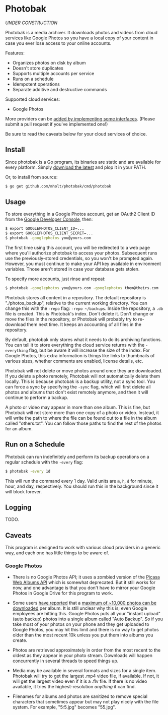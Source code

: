 Photobak
========

*UNDER CONSTRUCTION*

Photobak is a media archiver. It downloads photos and videos from cloud services like Google Photos so you have a local copy of your content in case you ever lose access to your online accounts.

Features:

- Organizes photos on disk by album
- Doesn't store duplicates
- Supports multiple accounts per service
- Runs on a schedule
- Idempotent operations
- Separate additive and destructive commands

Supported cloud services:

- Google Photos

More providers can be [added by implementing some interfaces](https://github.com/mholt/photobak/wiki/Writing-a-Cloud-Provider-Client). (Please submit a pull request if you've implemented one!)

Be sure to read the caveats below for your cloud services of choice.

## Install

Since photobak is a Go program, its binaries are static and are available for every platform. Simply [download the latest](https://github.com/mholt/photobak/releases/latest) and plop it in your PATH.

Or, to install from source:

```bash
$ go get github.com/mholt/photobak/cmd/photobak
```

## Usage

To store everything in a Google Photos account, get an OAuth2 Client ID from the [Google Developer Console](https://console.developers.google.com), then:

```bash
$ export GOOGLEPHOTOS_CLIENT_ID=...
$ export GOOGLEPHOTOS_CLIENT_SECRET=...
$ photobak -googlephotos you@yours.com
```

The first time using this account, you will be redirected to a web page where you'll authorize photobak to access your photos. Subsequent runs use the previously-stored credentials, so you won't be prompted again. However, you must continue to make your API key available in environment variables. Those aren't stored in case your database gets stolen.

To specify more accounts, just rinse and repeat:

```bash
$ photobak -googlephotos you@yours.com -googlephotos them@theirs.com
```

Photobak stores all content in a repository. The default repository is "./photos_backup", relative to the current working directory. You can change this with the `-repo` flag: `-repo ~/backups`. Inside the repository, a `.db` file is created. This is Photobak's index. Don't delete it. Don't change or move the files in the repository, or Photobak will probably try to re-download them next time. It keeps an accounting of all files in the repository.

By default, photobak only stores what it needs to do its archiving functions. You can tell it to store everything the cloud service returns with the `-everything` flag, but be aware it will increase the size of the index. For Google Photos, this extra information is things like links to thumbnails of various sizes, whether comments are enabled, license details, etc.

Photobak will not delete or move photos around once they are downloaded. If you delete a photo remotely, Photobak will not automatically delete them locally. This is because photobak is a backup utility, not a sync tool. You can force a sync by specifying the `-sync` flag, which will first delete all photos and albums that don't exist remotely anymore, and then it will continue to perform a backup.

A photo or video may appear in more than one album. This is fine, but Photobak will not store more than one copy of a photo or video. Instead, it will write the path to where the file can be found out to a file in the album called "others.txt". You can follow those paths to find the rest of the photos for an album.

## Run on a Schedule

Photobak can run indefinitely and perform its backup operations on a regular schedule with the `-every` flag:

```bash
$ photobak -every 1d
```

This will run the command every 1 day. Valid units are `m`, `h`, `d` for minute, hour, and day, respectively. You should run this in the background since it will block forever.

## Logging

TODO.

## Caveats

This program is designed to work with various cloud providers in a generic way, and each one has little things to be aware of.

### Google Photos

- There is no Google Photos API; it uses a zombied version of the [Picasa Web Albums API](https://developers.google.com/picasa-web/docs/2.0/developers_guide_protocol) which is somewhat deprecated. But it still works for now, and one advantage is that you don't have to mirror your Google Photos in Google Drive for this program to work.

- Some users [have reported](https://code.google.com/p/gdata-issues/issues/detail?id=7004) that a [maximum of ~10,000 photos can be downloaded](https://github.com/camlistore/camlistore/issues/874) per album. It is still unclear why this is; even Google employees are hitting this. Google Photos puts all your "instant upload" (auto backup) photos into a single album called "Auto Backup". So if you take most of your photos on your phone and they get uploaded to Google Photos, you may hit this limit and there is no way to get photos older than the most recent 10k unless you put them into albums you create.

- Photos are retrieved approximately in order from the most recent to the oldest as they appear in your photo stream. Downloads will happen concurrently in several threads to speed things up.

- Media may be available in several formats and sizes for a single item. Photobak will try to get the largest .mp4 video file, if available. If not, it will get the largest video even if it is a .flv file. If there is no video available, it tries the highest-resolution _anything_ it can find.

- Filenames for albums and photos are sanitized to remove special characters that sometimes appear but may not play nicely with the file system. For example, "5:5.jpg" becomes "55.jpg".
